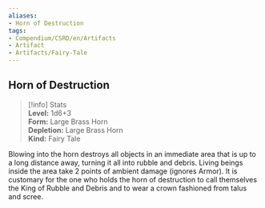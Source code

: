 ```yaml
---
aliases:
- Horn of Destruction
tags:
- Compendium/CSRD/en/Artifacts
- Artifact
- Artifacts/Fairy-Tale
---
```


  
## Horn of Destruction  
>[!info] Stats  
> **Level:** 1d6+3  
> **Form:** Large Brass Horn  
> **Depletion:** Large Brass Horn  
> **Kind:** Fairy Tale
  
Blowing into the horn destroys all objects in an immediate area that is up to a long distance away, turning it all into rubble and debris. Living beings inside the area take 2 points of ambient damage (ignores Armor). It is customary for the one who holds the horn of destruction to call themselves the King of Rubble and Debris and to wear a crown fashioned from talus and scree.